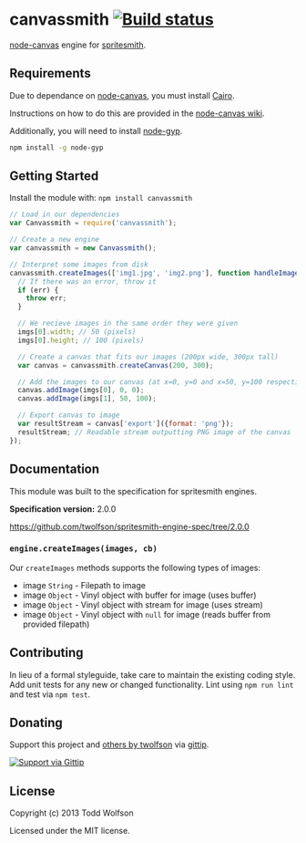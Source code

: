 # canvassmith [![Build status](https://travis-ci.org/twolfson/canvassmith.png?branch=master)](https://travis-ci.org/twolfson/canvassmith)

[node-canvas][canvas] engine for [spritesmith][].

[canvas]: https://github.com/Automattic/node-canvas
[spritesmith]: https://github.com/Ensighten/spritesmith

## Requirements
Due to dependance on [node-canvas][canvas], you must install [Cairo][].

Instructions on how to do this are provided in the [node-canvas wiki][canvas-wiki].

Additionally, you will need to install [node-gyp][].

[Cairo]: http://cairographics.org/
[canvas-wiki]: https://github.com/Automattic/node-canvas/wiki/_pages
[node-gyp]: https://github.com/nodejs/node-gyp

```bash
npm install -g node-gyp
```

## Getting Started
Install the module with: `npm install canvassmith`

```js
// Load in our dependencies
var Canvassmith = require('canvassmith');

// Create a new engine
var canvassmith = new Canvassmith();

// Interpret some images from disk
canvassmith.createImages(['img1.jpg', 'img2.png'], function handleImages (err, imgs) {
  // If there was an error, throw it
  if (err) {
    throw err;
  }

  // We recieve images in the same order they were given
  imgs[0].width; // 50 (pixels)
  imgs[0].height; // 100 (pixels)

  // Create a canvas that fits our images (200px wide, 300px tall)
  var canvas = canvassmith.createCanvas(200, 300);

  // Add the images to our canvas (at x=0, y=0 and x=50, y=100 respectively)
  canvas.addImage(imgs[0], 0, 0);
  canvas.addImage(imgs[1], 50, 100);

  // Export canvas to image
  var resultStream = canvas['export']({format: 'png'});
  resultStream; // Readable stream outputting PNG image of the canvas
});
```

## Documentation
This module was built to the specification for spritesmith engines.

**Specification version:** 2.0.0

https://github.com/twolfson/spritesmith-engine-spec/tree/2.0.0

### `engine.createImages(images, cb)`
Our `createImages` methods supports the following types of images:

- image `String` - Filepath to image
- image `Object` - Vinyl object with buffer for image (uses buffer)
- image `Object` - Vinyl object with stream for image (uses stream)
- image `Object` - Vinyl object with `null` for image (reads buffer from provided filepath)

## Contributing
In lieu of a formal styleguide, take care to maintain the existing coding style. Add unit tests for any new or changed functionality. Lint using `npm run lint` and test via `npm test`.

## Donating
Support this project and [others by twolfson][gittip] via [gittip][].

[![Support via Gittip][gittip-badge]][gittip]

[gittip-badge]: https://rawgithub.com/twolfson/gittip-badge/master/dist/gittip.png
[gittip]: https://www.gittip.com/twolfson/

## License
Copyright (c) 2013 Todd Wolfson

Licensed under the MIT license.
